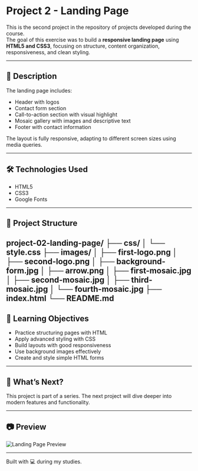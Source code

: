 # Project 2 - Landing Page

This is the second project in the repository of projects developed during the course.  
The goal of this exercise was to build a **responsive landing page** using **HTML5 and CSS3**, focusing on structure, content organization, responsiveness, and clean styling.

---

## 📌 Description

The landing page includes:

- Header with logos  
- Contact form section  
- Call-to-action section with visual highlight  
- Mosaic gallery with images and descriptive text  
- Footer with contact information  

The layout is fully responsive, adapting to different screen sizes using media queries.

---

## 🛠️ Technologies Used

- HTML5  
- CSS3  
- Google Fonts  

---

## 📁 Project Structure

project-02-landing-page/
├── css/
│ └── style.css
├── images/
│ ├── first-logo.png
│ ├── second-logo.png
│ ├── background-form.jpg
│ ├── arrow.png
│ ├── first-mosaic.jpg
│ ├── second-mosaic.jpg
│ ├── third-mosaic.jpg
│ └── fourth-mosaic.jpg
├── index.html
└── README.md
---

## 🎯 Learning Objectives

- Practice structuring pages with HTML  
- Apply advanced styling with CSS  
- Build layouts with good responsiveness  
- Use background images effectively  
- Create and style simple HTML forms  

---

## 🚀 What’s Next?

This project is part of a series. The next project will dive deeper into modern features and functionality.

---

## 📷 Preview

![Landing Page Preview](images/background-form.jpg)

---

Built with 💻 during my studies.